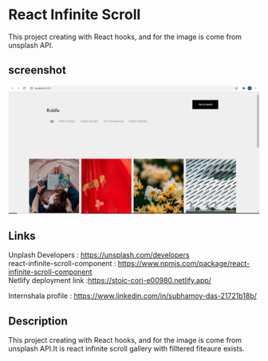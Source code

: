 # React Infinite Scroll 
This project creating with React hooks, and for the image is come from unsplash API.

## screenshot
![React Infinite Scroll](./Infinitescrool.png)

## Links
Unplash Developers : https://unsplash.com/developers <br/>
react-infinite-scroll-component :  https://www.npmjs.com/package/react-infinite-scroll-component <br/>
Netlify deployment link :https://stoic-cori-e00980.netlify.app/<br/>

Internshala profile : https://www.linkedin.com/in/subhamoy-das-21721b18b/


## Description
This project creating with React hooks, and for the image is come from unsplash API.It is react infinite scroll gallery with filltered fiteaure exists.

